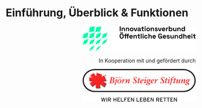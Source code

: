 
# Einführung, Überblick & Funktionen

<p style="text-align: right">
<img src="images/inoeg_logo.png" width="300px" alt="inoeg_logo" title="inoeg_logo">
</p><p>
<p style="text-align: right">
In Kooperation mit und gefördert durch
</p>
<p></p>
<p></p>
<p></p>
<p></p>
<p></p>
<p style="text-align: right">

<img src="images/Logo_BSS_DE_2015_RGB.png" width="300px" alt="Logo_BSS_DE_2015_RGB" title="Logo_BSS_DE_2015_RGB">

</p>